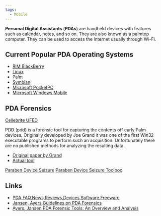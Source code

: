 ```yaml
---
tags:
  - Mobile
---
```

**Personal Digital Assistants** (**PDAs**) are handheld devices with features
such as calendar, notes, and so on. They are also known as a palmtop computer.
They can be used to access the Internet usually through Wi-Fi.

## Current Popular PDA Operating Systems

* [RIM BlackBerry](rim_blackberry.md)
* [Linux](linux.md)
* [Palm](palm.md)
* [Symbian](symbian.md)
* [Microsoft PocketPC](microsoft_pocketpc.md)
* [Microsoft Windows Mobile](microsoft_windows_mobile.md)

## PDA Forensics

[Cellebrite UFED](cellebrite_ufed.md)

<!-- -->

PDD (pdd) is a forensic tool for capturing the contents off early Palm
devices. Originally developed by Joe Grand it was one of the first Win32
executable programs to perform such an acquisition. Unfortunately there
are no published methods for analyzing the resulting data.

* [Original paper by Grand](https://simson.net/ref/2005/csci_e-170/ref/pdd_palm_forensics.pdf)
* [Actual tool](https://packetstormsecurity.com/palm/)

<!-- -->

[Paraben Device Seizure](paraben_device_seizure.md)
[Paraben Device Seizure Toolbox](paraben_device_seizure_toolbox.md)

## Links

* [PDA FAQ,News,Reviews,Devices,Software,Freeware](https://68.183.185.118/)
* [Jansen, Ayers Guidelines on PDA Forensics](https://csrc.nist.gov/publications/detail/sp/800-72/final)
* [Ayers, Jansen PDA Forensic Tools: An Overview and Analysis](http://csrc.nist.gov/publications/nistir/nistir-7100-PDAForensics.pdf)
